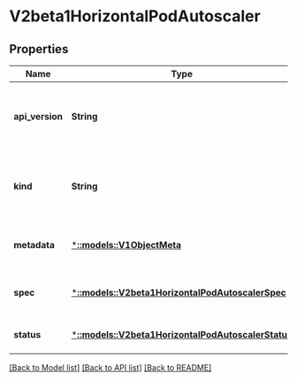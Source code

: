 # V2beta1HorizontalPodAutoscaler

## Properties
Name | Type | Description | Notes
------------ | ------------- | ------------- | -------------
**api_version** | **String** | APIVersion defines the versioned schema of this representation of an object. Servers should convert recognized schemas to the latest internal value, and may reject unrecognized values. More info: https://git.k8s.io/community/contributors/devel/api-conventions.md#resources | [optional] [default to null]
**kind** | **String** | Kind is a string value representing the REST resource this object represents. Servers may infer this from the endpoint the client submits requests to. Cannot be updated. In CamelCase. More info: https://git.k8s.io/community/contributors/devel/api-conventions.md#types-kinds | [optional] [default to null]
**metadata** | [***::models::V1ObjectMeta**](v1.ObjectMeta.md) | metadata is the standard object metadata. More info: https://git.k8s.io/community/contributors/devel/api-conventions.md#metadata | [optional] [default to null]
**spec** | [***::models::V2beta1HorizontalPodAutoscalerSpec**](v2beta1.HorizontalPodAutoscalerSpec.md) | spec is the specification for the behaviour of the autoscaler. More info: https://git.k8s.io/community/contributors/devel/api-conventions.md#spec-and-status. | [optional] [default to null]
**status** | [***::models::V2beta1HorizontalPodAutoscalerStatus**](v2beta1.HorizontalPodAutoscalerStatus.md) | status is the current information about the autoscaler. | [optional] [default to null]

[[Back to Model list]](../README.md#documentation-for-models) [[Back to API list]](../README.md#documentation-for-api-endpoints) [[Back to README]](../README.md)


